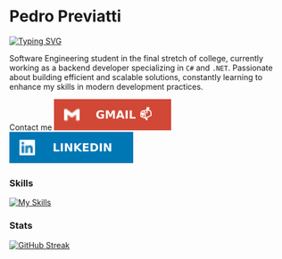 # Pedro Previatti 
[![Typing SVG](https://readme-typing-svg.demolab.com?font=Fira+Code&pause=1000&random=false&width=435&height=30&lines=Backend+Developer)](https://git.io/typing-svg)

Software Engineering student in the final stretch of college, currently working as a backend developer specializing in `C#` and `.NET`. Passionate about building efficient and scalable solutions, constantly learning to enhance my skills in modern development practices.

Contact me
[![E-mail](https://raw.githubusercontent.com/PROxZIMA/PROxZIMA/master/src/social/gmail.svg)](mailto:pvlpreviatti@gmail.com) [![Linkedin](https://raw.githubusercontent.com/PROxZIMA/PROxZIMA/master/src/social/linkedin.svg)](https://www.linkedin.com/in/pedropreviatti/)

### Skills
[![My Skills](https://skillicons.dev/icons?i=linux,git,github,cs,dotnet,go,py,flask,fastapi,java,spring,docker,mysql,postgres,postman)](https://skillicons.dev)

### Stats
[![GitHub Streak](https://streak-stats.demolab.com?user=Pedro-Previatti&theme=gotham&hide_border=true)](https://git.io/streak-stats)
